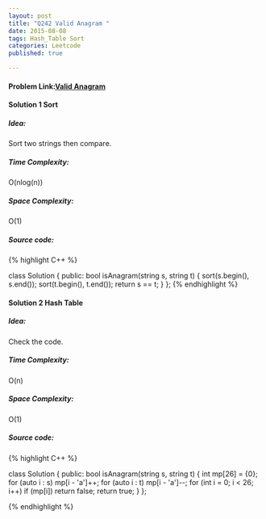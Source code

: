 ```yaml
---
layout: post
title: "Q242 Valid Anagram "
date: 2015-08-08
tags: Hash_Table Sort
categories: Leetcode
published: true

---
```

#### Problem Link:[Valid Anagram ](https://leetcode.com/problems/valid-anagram/) 

#### Solution 1 Sort

##### Idea:

Sort two strings then compare. 

##### Time Complexity:

O(nlog(n))

##### Space Complexity:

O(1)

##### Source code:
{% highlight C++ %}

class Solution {
public:
    bool isAnagram(string s, string t) {
        sort(s.begin(), s.end());
        sort(t.begin(), t.end());
        return s == t;
    }
};
{% endhighlight %}


#### Solution 2 Hash Table

##### Idea:

Check the code.

##### Time Complexity:

O(n)

##### Space Complexity:

O(1)

##### Source code:
{% highlight C++ %}

class Solution {
public:
    bool isAnagram(string s, string t) {
        int mp[26] = {0};
        for (auto i : s)
            mp[i - 'a']++;
        for (auto i : t)
            mp[i - 'a']--;
        for (int i = 0; i < 26; i++)
            if (mp[i])
                return false;
        return true;
    }
};

{% endhighlight %}
